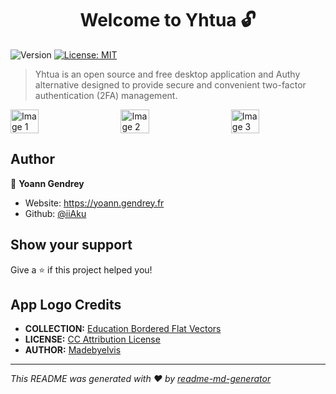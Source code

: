 <h1 align="center">Welcome to Yhtua 🔓</h1>
<p>
  <img alt="Version" src="https://img.shields.io/badge/version-1.0.0-blue.svg?cacheSeconds=2592000" />
  <a href="#" target="_blank">
    <img alt="License: MIT" src="https://img.shields.io/badge/License-MIT-yellow.svg" />
  </a>
</p>

> Yhtua is an open source and free desktop application and Authy alternative designed to provide secure and convenient two-factor authentication (2FA) management.

<div style="display: flex; justify-content: space-between;">
  <img src="https://github.com/iiAku/Yhtua/assets/21042952/cd9da689-2e3c-4412-8a3f-08c662874948" alt="Image 1" style="width: 30%;">
  <img src="https://github.com/iiAku/Yhtua/assets/21042952/e48e4fe1-49c0-476e-bef3-82e4994c9c78" alt="Image 2" style="width: 30%;">
  <img src="https://github.com/iiAku/Yhtua/assets/21042952/d267da58-1684-4f1a-bd89-ebaa7719195e" alt="Image 3" style="width: 30%;">
</div>

## Author

👤 **Yoann Gendrey**

- Website: https://yoann.gendrey.fr
- Github: [@iiAku](https://github.com/iiAku)

## Show your support

Give a ⭐️ if this project helped you!

## App Logo Credits

- **COLLECTION:** [Education Bordered Flat Vectors](https://www.svgrepo.com/collection/education-bordered-flat-vectors/)
- **LICENSE:** [CC Attribution License](https://www.svgrepo.com/page/licensing/#CC%20Attribution)
- **AUTHOR:** [Madebyelvis](https://www.svgrepo.com/author/Madebyelvis/)

---

_This README was generated with ❤️ by [readme-md-generator](https://github.com/kefranabg/readme-md-generator)_
